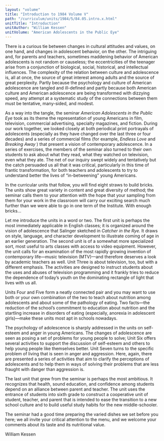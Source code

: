 ```yaml
---
layout: "volume"
title: "Introduction to 1984 Volume V"
path: "/curriculum/units/1984/5/84.05.intro.x.html"
unitTitle: "Introduction"
unitAuthor: "William Kessen"
unitVolume: "American Adolescents in the Public Eye"
---
```

<body>
<p>
There is a curious tie between changes in cultural attitudes and values, on one hand, and changes in adolescent behavior, on the other. The intriguing and, for parents and teachers, sometimes maddening behavior of American adolescents is not random or causeless; the eccentricities of the teenager arise from a conjunction of biological, social, historical, and intellectual influences. The complexity of the relation between culture and adolescence is, all at once, the source of great interest among adults and the source of great perplexity. Partly because the psychology and culture of American adolescence are tangled and ill-defined and partly because both American culture and American adolescence are being transformed with dizzying speed, any attempt at a systematic study of the connections between them must be tentative, many-sided, and modest.
</p>
<p>
As a way into the tangle, the seminar
<i>
American Adolescents in the Public Eye
</i>
took as its theme the representation of young Americans in film, television, commercial advertising, specialty magazines, and fiction. During our work together, we looked closely at both periodical print portrayals of adolescents (especially as they have changed over the last three or four decades) and a series of commercial films (for example,
<i>
Endless Love
</i>
and
<i>
Breaking Away
</i>
) that present a vision of contemporary adolescence. In a series of exercises, the members of the seminar also turned to their own students to ask about what they read, what they watched on television, even what they ate. The net of our inquiry swept widely and tentatively but the catch persuaded us all that it was critical, particularly in this time of frantic transformation, for both teachers and adolescents to try to understand better the lives of “in-betweening” young Americans.
</p>
<p>
In the curricular units that follow, you will find eight straws to build bricks. The units show great variety in content and great diversity of method; the seminar calls them to your attention with the hope that your sampling from them for your work in the classroom will carry our exciting search much further than we were able to go in one term of the Institute. With enough bricks...
</p>
<p>
Let me introduce the units in a word or two. The first unit is perhaps the most immediately applicable in English classes; it is organized around the vision of adolescence that Salinger sketched in
<i>
Catcher in the Rye.
</i>
It draws on style, language, and character development to illustrate coming of age in an earlier generation. The second unit is of a somewhat more specialized sort, most useful to arts classes with access to video equipment. However, the unit calls for an examination of the most rapidly growing invention of contemporary life—music television (MTV)—and therefore deserves a look by academic teachers as well. Unit Three is about television, too, but with a different emphasis. The activities are designed to instruct students about the uses and abuses of television programming and it frankly tries to reduce the dependence of today’s youth on the dominating rectangle of light that lives with us all.
</p>
<p>
Units Four and Five form a neatly connected pair and you may want to use both or your own combination of the two to teach about nutrition among adolescents and about some of the pathology of eating. Two facts—the reduction of the school’s commitment to education about nutrition and the startling increase in disorders of eating (especially, anorexia in adolescent girls)—make these units most apt in schools nowadays.
</p>
<p>
The psychology of adolescence is sharply addressed in the units on self-esteem and anger in young Americans. The changes of adolescence are seen as posing a set of problems for young people to solve; Unit Six offers several activities to support the discussion of self-esteem and others to help young people like themselves better. Unit Seven turns to the specific problem of living that is seen in anger and aggression. Here, again, there are presented a series of activities that aim to clarify the perceptions of adolescents and to help them in ways of solving their problems that are less fraught with danger than aggression is.
</p>
<p>
The last unit that grew from the seminar is perhaps the most ambitious. It recognizes that health, sound education, and confidence among students depend on an alliance between parent and teacher. The unit uses the entrance of students into sixth grade to construct a cooperative unit of student, teacher, and parent that is intended to ease the transition to a new school culture and to build useful study habits for the new middle-schooler.
</p>
<p>
The seminar had a good time preparing the varied dishes we set before you here; we all invite your critical attention to the menu, and we welcome your comments about its taste and its nutritional value.
</p>
<p>
William Kessen
</p>
</body>